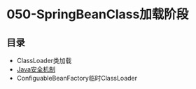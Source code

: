 # 050-SpringBeanClass加载阶段

## 目录

- ClassLoader类加载
-  [Java安全机制](../../04-java/13-Java安全机制) 
- ConfiguableBeanFactory临时ClassLoader

